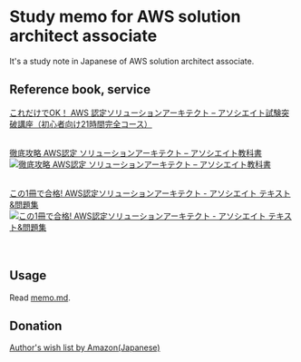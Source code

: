 # Study memo for AWS solution architect associate

It's a study note in Japanese of AWS solution architect associate.

## Reference book, service

[これだけでOK！ AWS 認定ソリューションアーキテクト – アソシエイト試験突破講座（初心者向け21時間完全コース）](https://www.udemy.com/aws-associate/)  
<br>

[徹底攻略 AWS認定 ソリューションアーキテクト – アソシエイト教科書](https://amzn.to/2WOqtXC)  
<a href="http://www.amazon.co.jp/exec/obidos/ASIN/4295005495/kujekousakusy-22/ref=nosim/" name="amazletlink" target="_blank"><img src="https://images-fe.ssl-images-amazon.com/images/I/51ODtT%2BwepL._SL160_.jpg" alt="徹底攻略 AWS認定 ソリューションアーキテクト – アソシエイト教科書" style="border: none;" /></a><br>
<br>

[この1冊で合格! AWS認定ソリューションアーキテクト - アソシエイト テキスト&問題集](https://amzn.to/2KgA548)  
<a href="http://www.amazon.co.jp/exec/obidos/ASIN/4046042036/kujekousakusy-22/ref=nosim/" name="amazletlink" target="_blank"><img src="https://images-fe.ssl-images-amazon.com/images/I/51Xn-pPCdiL._SL160_.jpg" alt="この1冊で合格! AWS認定ソリューションアーキテクト - アソシエイト テキスト&問題集" style="border: none;" /></a><br>  
<br>

## Usage

Read [memo.md](memo.md).

## Donation

[Author's wish list by Amazon(Japanese)](https://www.amazon.jp/hz/wishlist/ls/5BAWD0LZ89V9?ref_=wl_share)
